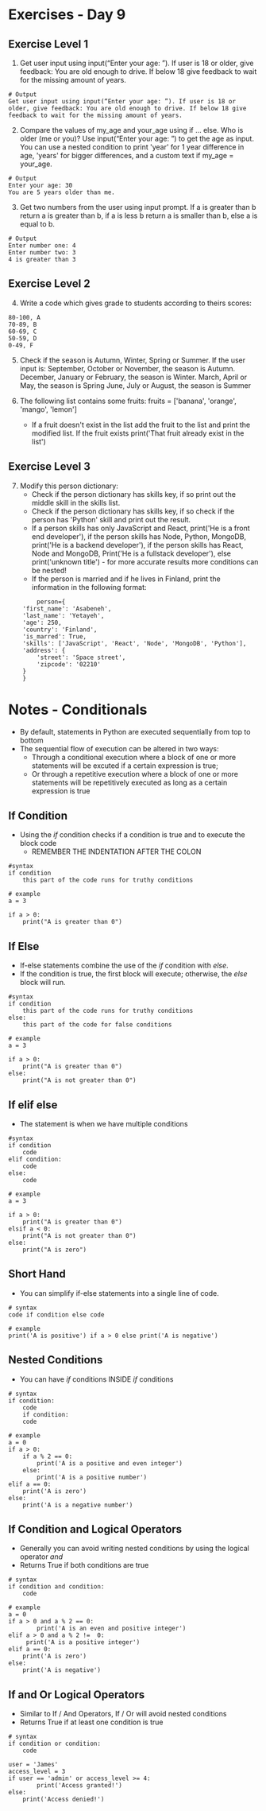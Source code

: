 <!-- Day 9: 30 Days of python programming -->

# Exercises - Day 9
## Exercise Level 1
1. Get user input using input(“Enter your age: ”). If user is 18 or older, give feedback: You are old enough to drive. If below 18 give feedback to wait for the missing amount of years. 
```
# Output
Get user input using input(“Enter your age: ”). If user is 18 or older, give feedback: You are old enough to drive. If below 18 give feedback to wait for the missing amount of years. 
```

2. Compare the values of my_age and your_age using if … else. Who is older (me or you)? Use input(“Enter your age: ”) to get the age as input. You can use a nested condition to print 'year' for 1 year difference in age, 'years' for bigger differences, and a custom text if my_age = your_age.

```
# Output
Enter your age: 30
You are 5 years older than me.
```

3. Get two numbers from the user using input prompt. If a is greater than b return a is greater than b, if a is less b return a is smaller than b, else a is equal to b.

```
# Output
Enter number one: 4
Enter number two: 3
4 is greater than 3
```

## Exercise Level 2

4. Write a code which gives grade to students according to theirs scores:

```
80-100, A
70-89, B
60-69, C
50-59, D
0-49, F

```

5. Check if the season is Autumn, Winter, Spring or Summer. If the user input is: September, October or November, the season is Autumn. December, January or February, the season is Winter. March, April or May, the season is Spring June, July or August, the season is Summer

6. The following list contains some fruits: fruits = ['banana', 'orange', 'mango', 'lemon']
    - If a fruit doesn't exist in the list add the fruit to the list and print the modified list. If the fruit exists print('That fruit already exist in the list')

## Exercise Level 3
7. Modify this person dictionary: 
    * Check if the person dictionary has skills key, if so print out the middle skill in the skills list.
    * Check if the person dictionary has skills key, if so check if the person has 'Python' skill and print out the result.
    * If a person skills has only JavaScript and React, print('He is a front end developer'), if the person skills has Node, Python, MongoDB, print('He is a backend developer'), if the person skills has React, Node and MongoDB, Print('He is a fullstack developer'), else print('unknown title') - for more accurate results more conditions can be nested!
    * If the person is married and if he lives in Finland, print the information in the following format:

```
        person={
    'first_name': 'Asabeneh',
    'last_name': 'Yetayeh',
    'age': 250,
    'country': 'Finland',
    'is_marred': True,
    'skills': ['JavaScript', 'React', 'Node', 'MongoDB', 'Python'],
    'address': {
        'street': 'Space street',
        'zipcode': '02210'
    }
    }
```


# Notes - Conditionals
- By default, statements in Python are executed sequentially from top to bottom
- The sequential flow of execution can be altered in two ways:
    - Through a conditional execution where a block of one or more statements will be excuted if a certain expression is true;
    - Or through a repetitive execution where a block of one or more statements will be repetitively executed as long as a certain expression is true

## If Condition
- Using the <i>if</i> condition checks if a condition is true and to execute the block code 
    - REMEMBER THE INDENTATION AFTER THE COLON
```
#syntax 
if condition
    this part of the code runs for truthy conditions

# example
a = 3

if a > 0:
    print("A is greater than 0")
```

## If Else
- If-else statements combine the use of the <i>if</i> condition with <i>else</i>. 
- If the condition is true, the first block will execute; otherwise, the <i>else</i> block will run.
```
#syntax 
if condition
    this part of the code runs for truthy conditions
else:
    this part of the code for false conditions

# example
a = 3

if a > 0:
    print("A is greater than 0")
else:
    print("A is not greater than 0")
```

## If elif else
- The <elif> statement is when we have multiple conditions
```
#syntax 
if condition
    code
elif condition:
    code
else:
    code

# example
a = 3

if a > 0:
    print("A is greater than 0")
elsif a < 0:
    print("A is not greater than 0")
else:
    print("A is zero")
```

## Short Hand
- You can simplify if-else statements into a single line of code.
``` 
# syntax 
code if condition else code

# example
print('A is positive') if a > 0 else print('A is negative')
```

## Nested Conditions
- You can have <i>if</i> conditions INSIDE <i>if</i> conditions

```
# syntax
if condition:
    code
    if condition:
    code

# example
a = 0
if a > 0:
    if a % 2 == 0:
        print('A is a positive and even integer')
    else:
        print('A is a positive number')
elif a == 0:
    print('A is zero')
else:
    print('A is a negative number')
```

## If Condition and Logical Operators
- Generally you can avoid writing nested conditions by using the logical operator <i>and</i>
- Returns True if both conditions are true
```
# syntax
if condition and condition:
    code

# example
a = 0
if a > 0 and a % 2 == 0:
        print('A is an even and positive integer')
elif a > 0 and a % 2 !=  0:
     print('A is a positive integer')
elif a == 0:
    print('A is zero')
else:
    print('A is negative')
```

## If and Or Logical Operators
- Similar to If / And Operators, If / Or will avoid nested conditions
- Returns True if at least one condition is true
```
# syntax
if condition or condition:
    code

user = 'James'
access_level = 3
if user == 'admin' or access_level >= 4:
        print('Access granted!')
else:
    print('Access denied!')
```